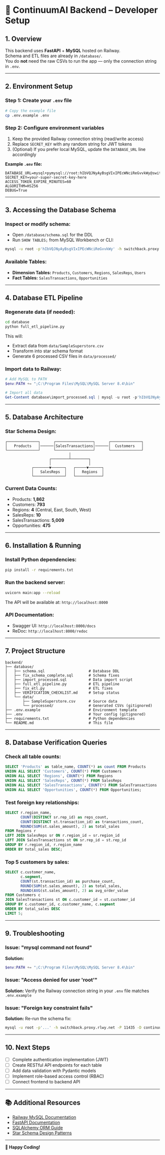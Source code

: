 # 📘 ContinuumAI Backend – Developer Setup

## 1. Overview
This backend uses **FastAPI** + **MySQL** hosted on Railway.  
Schema and ETL files are already in `/database/`.  
You do **not** need the raw CSVs to run the app — only the connection string in `.env`.

---

## 2. Environment Setup

### Step 1: Create your `.env` file
```bash
# Copy the example file
cp .env.example .env
```

### Step 2: Configure environment variables
1. Keep the provided Railway connection string (read/write access)
2. Replace `SECRET_KEY` with any random string for JWT tokens
3. (Optional) If you prefer local MySQL, update the `DATABASE_URL` line accordingly

**Example `.env` file:**
```env
DATABASE_URL=mysql+pymysql://root:hIbVQJNyAyBsgVIxIPEcWNciReGvvkWy@switchback.proxy.rlwy.net:11435/continuum_ai
SECRET_KEY=your-super-secret-key-here
ACCESS_TOKEN_EXPIRE_MINUTES=60
ALGORITHM=HS256
DEBUG=True
```

---

## 3. Accessing the Database Schema

### Inspect or modify schema:
- Open `/database/schema.sql` for the DDL
- Run `SHOW TABLES;` from MySQL Workbench or CLI:

```bash
mysql -u root -p'hIbVQJNyAyBsgVIxIPEcWNciReGvvkWy' -h switchback.proxy.rlwy.net -P 11435 -D continuum_ai
```

### Available Tables:
- **Dimension Tables:** `Products`, `Customers`, `Regions`, `SalesReps`, `Users`
- **Fact Tables:** `SalesTransactions`, `Opportunities`

---

## 4. Database ETL Pipeline

### Regenerate data (if needed):
```bash
cd database
python full_etl_pipeline.py
```

This will:
- Extract data from `data/SampleSuperstore.csv`
- Transform into star schema format
- Generate 6 processed CSV files in `data/processed/`

### Import data to Railway:
```powershell
# Add MySQL to PATH
$env:PATH += ";C:\Program Files\MySQL\MySQL Server 8.4\bin"

# Import all data
Get-Content database\import_processed.sql | mysql -u root -p'hIbVQJNyAyBsgVIxIPEcWNciReGvvkWy' -h switchback.proxy.rlwy.net -P 11435 -D continuum_ai --local-infile=1
```

---

## 5. Database Architecture

### Star Schema Design:
```
┌──────────────┐      ┌─────────────────┐      ┌──────────────┐
│   Products   │──────│SalesTransactions│──────│  Customers   │
└──────────────┘      └─────────────────┘      └──────────────┘
                             │
                    ┌────────┴────────┐
                    │                 │
            ┌───────▼──────┐   ┌─────▼──────┐
            │   SalesReps  │   │   Regions  │
            └──────────────┘   └────────────┘
```

### Current Data Counts:
- Products: **1,862**
- Customers: **793**
- Regions: **4** (Central, East, South, West)
- SalesReps: **10**
- SalesTransactions: **5,009**
- Opportunities: **475**

---

## 6. Installation & Running

### Install Python dependencies:
```bash
pip install -r requirements.txt
```

### Run the backend server:
```bash
uvicorn main:app --reload
```

The API will be available at: `http://localhost:8000`

### API Documentation:
- Swagger UI: `http://localhost:8000/docs`
- ReDoc: `http://localhost:8000/redoc`

---

## 7. Project Structure

```
backend/
├── database/
│   ├── schema.sql                    # Database DDL
│   ├── fix_schema_complete.sql       # Schema fixes
│   ├── import_processed.sql          # Data import script
│   ├── full_etl_pipeline.py          # ETL pipeline
│   ├── fix_etl.py                    # ETL fixes
│   ├── VERIFICATION_CHECKLIST.md     # Setup status
│   └── data/
│       ├── SampleSuperstore.csv      # Source data
│       └── processed/                # Generated CSVs (gitignored)
├── .env.example                      # Environment template
├── .env                              # Your config (gitignored)
├── requirements.txt                  # Python dependencies
└── README.md                         # This file
```

---

## 8. Database Verification Queries

### Check all table counts:
```sql
SELECT 'Products' as table_name, COUNT(*) as count FROM Products
UNION ALL SELECT 'Customers', COUNT(*) FROM Customers  
UNION ALL SELECT 'Regions', COUNT(*) FROM Regions
UNION ALL SELECT 'SalesReps', COUNT(*) FROM SalesReps
UNION ALL SELECT 'SalesTransactions', COUNT(*) FROM SalesTransactions
UNION ALL SELECT 'Opportunities', COUNT(*) FROM Opportunities;
```

### Test foreign key relationships:
```sql
SELECT r.region_name, 
       COUNT(DISTINCT sr.rep_id) as reps_count,
       COUNT(DISTINCT st.transaction_id) as transactions_count,
       ROUND(SUM(st.sales_amount), 2) as total_sales
FROM Regions r
LEFT JOIN SalesReps sr ON r.region_id = sr.region_id  
LEFT JOIN SalesTransactions st ON sr.rep_id = st.rep_id
GROUP BY r.region_id, r.region_name
ORDER BY total_sales DESC;
```

### Top 5 customers by sales:
```sql
SELECT c.customer_name,
       c.segment,
       COUNT(st.transaction_id) as purchase_count,
       ROUND(SUM(st.sales_amount), 2) as total_sales,
       ROUND(AVG(st.sales_amount), 2) as avg_order_value
FROM Customers c
JOIN SalesTransactions st ON c.customer_id = st.customer_id
GROUP BY c.customer_id, c.customer_name, c.segment
ORDER BY total_sales DESC
LIMIT 5;
```

---

## 9. Troubleshooting

### Issue: "mysql command not found"
**Solution:**
```powershell
$env:PATH += ";C:\Program Files\MySQL\MySQL Server 8.4\bin"
```

### Issue: "Access denied for user 'root'"
**Solution:** Verify the Railway connection string in your `.env` file matches `.env.example`

### Issue: "Foreign key constraint fails"
**Solution:** Re-run the schema fix:
```bash
mysql -u root -p'...' -h switchback.proxy.rlwy.net -P 11435 -D continuum_ai < database/fix_schema_complete.sql
```

---

## 10. Next Steps

- [ ] Complete authentication implementation (JWT)
- [ ] Create RESTful API endpoints for each table
- [ ] Add data validation with Pydantic models
- [ ] Implement role-based access control (RBAC)
- [ ] Connect frontend to backend API

---

## 📚 Additional Resources

- [Railway MySQL Documentation](https://docs.railway.app/databases/mysql)
- [FastAPI Documentation](https://fastapi.tiangolo.com/)
- [SQLAlchemy ORM Guide](https://docs.sqlalchemy.org/en/20/)
- [Star Schema Design Patterns](https://en.wikipedia.org/wiki/Star_schema)

---

**🚀 Happy Coding!**
